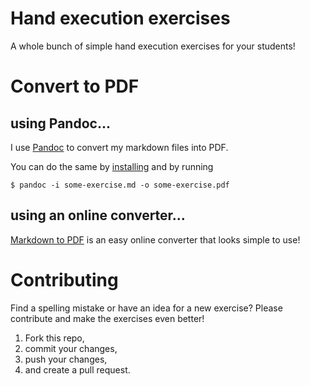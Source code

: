 # Hand execution exercises

A whole bunch of simple hand execution exercises for your students!

# Convert to PDF

## using Pandoc...

I use [Pandoc](https://github.com/jgm/pandoc) to convert my markdown files into PDF.

You can do the same by [installing](https://github.com/jgm/pandoc/releases/tag/1.15.0.6) and by running

```
$ pandoc -i some-exercise.md -o some-exercise.pdf
```

## using an online converter...

[Markdown to PDF](http://www.markdowntopdf.com) is an easy online converter that looks simple to use!

# Contributing

Find a spelling mistake or have an idea for a new exercise? Please contribute and make the exercises even better!

1. Fork this repo,
2. commit your changes,
3. push your changes,
4. and create a pull request.